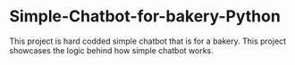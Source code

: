 # Simple-Chatbot-for-bakery-Python
This project is hard codded simple chatbot that is for a bakery. This project showcases the logic behind how simple chatbot works.
